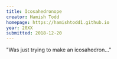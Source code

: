 ```yaml
---
title: Icosahedronope
creator: Hamish Todd
homepage: https://hamishtodd1.github.io
year: 20XX
submitted: 2018-12-20
---
```


"Was just trying to make an icosahedron..."
